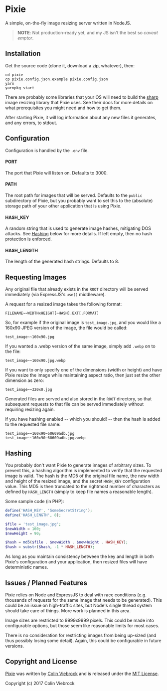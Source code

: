 # Pixie

A simple, on-the-fly image resizing server written in NodeJS.

> **NOTE**: Not production-ready yet, and my JS isn't the best so _caveat emptor_.



## Installation

Get the source code (clone it, download a zip, whatever), then:

``` shell
cd pixie
cp pixie.config.json.example pixie.config.json
yarn
yarnpkg start
```

There are probably some libraries that your OS will need to build the
[sharp](http://sharp.dimens.io/) image resizing library that Pixie uses.
See their docs for more details on what prerequisites you might need 
and how to get them.

After starting Pixie, it will log information about any new files it 
generates, and any errors, to stdout.



## Configuration

Configuration is handled by the `.env` file.

#### PORT

The port that Pixie will listen on.  Defaults to 3000.

#### PATH

The root path for images that will be served.  Defaults to the `public` 
subdirectory of Pixie, but you probably want to set this to the (absolute) 
storage path of your other application that is using Pixie.

#### HASH_KEY

A random string that is used to generate image hashes, mitigating DOS attacks.  See 
[Hashing](#hashing) below for more details.  If left empty, then no hash 
protection is enforced.

#### HASH_LENGTH

The length of the generated hash strings.  Defaults to 8.



## Requesting Images

Any original file that already exists in the `ROOT` directory will be served 
immediately (via ExpressJS's `use()` middleware).

A request for a resized image takes the following format:

```
FILENAME~~WIDTHxHEIGHT[~HASH].EXT[.FORMAT]
```

So, for example if the original image is `test_image.jpg`, and you would like a
160x90 JPEG version of the image, the file would be called:

```
test_image~~160x90.jpg
```

If you wanted a .webp version of the same image, simply add `.webp` on to the 
file:

```
test_image~~160x90.jpg.webp
```

If you want to only specify one of the dimensions (width or height) and have 
Pixie resize the image while maintaining aspect ratio, then just set the other 
dimension as zero:

```
test_image~~320x0.jpg
```

Generated files are served and also stored in the `ROOT` directory, so that 
subsequent requests to that file can be served immediately without requiring 
resizing again.

If you have hashing enabled -- which you should! -- then the hash is added to
the requested file name: 

```
test_image~~160x90~60609adb.jpg
test_image~~160x90~60609adb.jpg.webp
```



## Hashing

You probably don't want Pixie to generate images of arbitrary sizes.  To prevent
this, a hashing algorithm is implemented to verify that the requested image is
valid.  The hash is the MD5 of the original file name, the new width and height 
of the resized image, and the secret `HASH_KEY` configuration value.  This MD5 
is then truncated to the rightmost number of characters as defined by 
`HASH_LENGTH` (simply to keep file names a reasonable length).

Some sample code (in PHP):

```php
define('HASH_KEY', 'SomeSecretString');
define('HASH_LENGTH', 8);

$file = 'test_image.jpg';
$newWidth = 160;
$newHeight = 90;

$hash = md5($file . $newWidth . $newHeight . HASH_KEY);
$hash = substr($hash, -1 * HASH_LENGTH); 
```

As long as you maintain consistency between the key and length in both Pixie's 
configuration and your application, then resized files will have deterministic 
names.



## Issues / Planned Features

Pixie relies on Node and ExpressJS to deal with race conditions (e.g. thousands 
of requests for the same image that needs to be generated).  This could be an 
issue on high-traffic sites, but Node's single thread system should take care 
of things.  More work is planned in this area.

Image sizes are restricted to 9999x9999 pixels.  This could be made into 
configurable options, but those seem like reasonable limits for most cases.

There is no consideration for restricting images from being up-sized (and thus 
possibly losing some detail).  Again, this could be configurable in future 
versions.


## Copyright and License

[Pixie](https://github.com/cviebrock/pixie) was written by 
[Colin Viebrock](http://viebrock.ca) and is released under the 
[MIT License](LICENSE.md).

Copyright (c) 2017 Colin Viebrock
